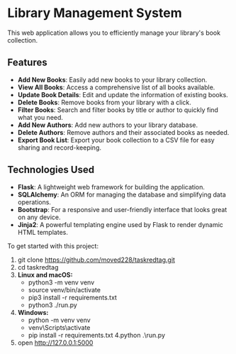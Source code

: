 # Library Management System 

This web application allows you to efficiently manage your library's book collection.

## Features 

- **Add New Books**: Easily add new books to your library collection.
- **View All Books**: Access a comprehensive list of all books available.
- **Update Book Details**: Edit and update the information of existing books.
- **Delete Books**: Remove books from your library with a click.
- **Filter Books**: Search and filter books by title or author to quickly find what you need.
- **Add New Authors**: Add new authors to your library database.
- **Delete Authors**: Remove authors and their associated books as needed.
- **Export Book List**: Export your book collection to a CSV file for easy sharing and record-keeping.

## Technologies Used 

- **Flask**: A lightweight web framework for building the application.
- **SQLAlchemy**: An ORM for managing the database and simplifying data operations.
- **Bootstrap**: For a responsive and user-friendly interface that looks great on any device.
- **Jinja2**: A powerful templating engine used by Flask to render dynamic HTML templates.

To get started with this project:

1. git clone https://github.com/moved228/taskredtag.git
2. cd taskredtag
3. **Linux and macOS:**
   - python3 -m venv venv
   - source venv/bin/activate
   - pip3 install -r requirements.txt
   - python3 ./run.py
4. **Windows:**
   - python -m venv venv
   - venv\Scripts\activate
   - pip install -r requirements.txt
  4.python .\run.py
5. open http://127.0.0.1:5000
